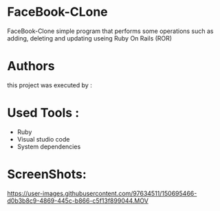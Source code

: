 
# FaceBook-CLone
FaceBook-Clone simple program that performs some operations such as adding, deleting and updating useing Ruby On Rails (ROR)

# Authors
this project was executed by :


# Used Tools :
* Ruby
* Visual studio code 
* System dependencies

# ScreenShots:


https://user-images.githubusercontent.com/97634511/150695466-d0b3b8c9-4869-445c-b866-c5f13f899044.MOV

